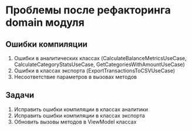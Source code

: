 # Проблемы после рефакторинга domain модуля

## Ошибки компиляции

1. Ошибки в аналитических классах (CalculateBalanceMetricsUseCase, CalculateCategoryStatsUseCase, GetCategoriesWithAmountUseCase)
2. Ошибки в классах экспорта (ExportTransactionsToCSVUseCase)
3. Несоответствие параметров в вызовах методов

## Задачи

1. Исправить ошибки компиляции в классах аналитики
2. Исправить ошибки компиляции в классах экспорта
3. Обновить вызовы методов в ViewModel классах
